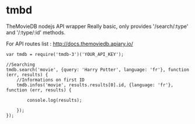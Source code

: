 tmbd
====

TheMovieDB nodejs API wrapper
Really basic, only provides '/search/:type' and '/:type/:id' methods.

For API routes list : http://docs.themoviedb.apiary.io/

```
var tmdb = require('tmdb-3')('YOUR_API_KEY');
	
//Searching
tmdb.search('movie', {query: 'Harry Potter', language: 'fr'}, function (err, results) {
	//Informations on first ID
	tmdb.infos('movie', results.results[0].id, {language: 'fr'}, function (err, results) {

		console.log(results);

	});
});
```